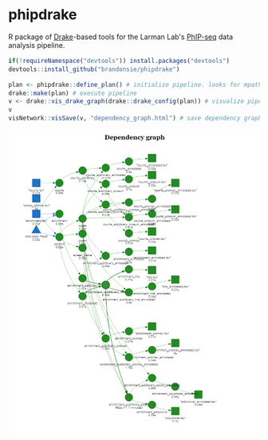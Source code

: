 # phipdrake

R package of [Drake](https://github.com/ropensci/drake)-based tools for the Larman Lab's [PhIP-seq](https://www.nature.com/articles/s41596-018-0025-6) data analysis pipeline.

``` r  
if(!requireNamespace("devtools")) install.packages("devtools")
devtools::install_github("brandonsie/phipdrake")
```  

``` r
plan <- phipdrake::define_plan() # initialize pipeline. looks for mpath.txt and ppath.txt in working directory
drake::make(plan) # execute pipeline
v <- drake::vis_drake_graph(drake::drake_config(plan)) # visualize pipeline dependencies
v
visNetwork::visSave(v, "dependency_graph.html") # save dependency graph
```
![dependency graph](https://raw.githubusercontent.com/brandonsie/brandonsie.github.io/master/docs/phipdrake_dependency_2.PNG)

